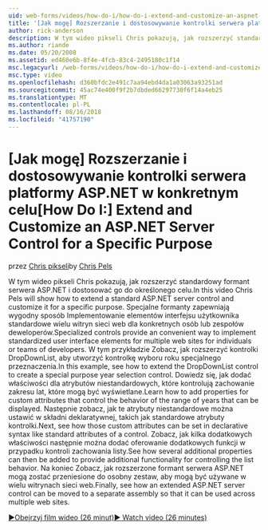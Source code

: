 ```yaml
---
uid: web-forms/videos/how-do-i/how-do-i-extend-and-customize-an-aspnet-server-control-for-a-specific-purpose
title: '[Jak mogę] Rozszerzanie i dostosowywanie kontrolki serwera platformy ASP.NET w określonym celu | Dokumentacja firmy Microsoft'
author: rick-anderson
description: W tym wideo pikseli Chris pokazują, jak rozszerzyć standardowy formant serwera ASP.NET i dostosować go do określonego celu. Specjalne elementy sterujące udostępniają c...
ms.author: riande
ms.date: 05/20/2008
ms.assetid: ed460e6b-8f4e-4fcb-83c4-2495180c1f14
msc.legacyurl: /web-forms/videos/how-do-i/how-do-i-extend-and-customize-an-aspnet-server-control-for-a-specific-purpose
msc.type: video
ms.openlocfilehash: d360bfdc2e491c7aa94ebd4da1a03063a93251ad
ms.sourcegitcommit: 45ac74e400f9f2b7dbded66297730f6f14a4eb25
ms.translationtype: MT
ms.contentlocale: pl-PL
ms.lasthandoff: 08/16/2018
ms.locfileid: "41757190"
---
```

<a name="how-do-i-extend-and-customize-an-aspnet-server-control-for-a-specific-purpose"></a><span data-ttu-id="be069-104">[Jak mogę] Rozszerzanie i dostosowywanie kontrolki serwera platformy ASP.NET w konkretnym celu</span><span class="sxs-lookup"><span data-stu-id="be069-104">[How Do I:] Extend and Customize an ASP.NET Server Control for a Specific Purpose</span></span>
====================
<span data-ttu-id="be069-105">przez [Chris pikseli](https://twitter.com/chrispels)</span><span class="sxs-lookup"><span data-stu-id="be069-105">by [Chris Pels](https://twitter.com/chrispels)</span></span>

<span data-ttu-id="be069-106">W tym wideo pikseli Chris pokazują, jak rozszerzyć standardowy formant serwera ASP.NET i dostosować go do określonego celu.</span><span class="sxs-lookup"><span data-stu-id="be069-106">In this video Chris Pels will show how to extend a standard ASP.NET server control and customize it for a specific purpose.</span></span> <span data-ttu-id="be069-107">Specjalne formanty zapewniają wygodny sposób Implementowanie elementów interfejsu użytkownika standardowe wielu witryn sieci web dla konkretnych osób lub zespołów deweloperów.</span><span class="sxs-lookup"><span data-stu-id="be069-107">Specialized controls provide an convenient way to implement standardized user interface elements for multiple web sites for individuals or teams of developers.</span></span> <span data-ttu-id="be069-108">W tym przykładzie Zobacz, jak rozszerzyć kontrolki DropDownList, aby utworzyć kontrolkę wyboru roku specjalnego przeznaczenia.</span><span class="sxs-lookup"><span data-stu-id="be069-108">In this example, see how to extend the DropDownList control to create a special purpose year selection control.</span></span> <span data-ttu-id="be069-109">Dowiedz się, jak dodać właściwości dla atrybutów niestandardowych, które kontrolują zachowanie zakresu lat, które mogą być wyświetlane.</span><span class="sxs-lookup"><span data-stu-id="be069-109">Learn how to add properties for custom attributes that control the behavior of the range of years that can be displayed.</span></span> <span data-ttu-id="be069-110">Następnie zobacz, jak te atrybuty niestandardowe można ustawić w składni deklaratywnej, takich jak standardowe atrybuty kontrolki.</span><span class="sxs-lookup"><span data-stu-id="be069-110">Next, see how those custom attributes can be set in declarative syntax like standard attributes of a control.</span></span> <span data-ttu-id="be069-111">Zobacz, jak kilka dodatkowych właściwości następnie można dodać oferowanie dodatkowych funkcji w przypadku kontroli zachowania listy.</span><span class="sxs-lookup"><span data-stu-id="be069-111">See how several additional properties can then be added to provide additional functionality for controlling the list behavior.</span></span> <span data-ttu-id="be069-112">Na koniec Zobacz, jak rozszerzone formant serwera ASP.NET mogą zostać przeniesione do osobny zestaw, aby mogą być używane w wielu witrynach sieci web.</span><span class="sxs-lookup"><span data-stu-id="be069-112">Finally, see how an extended ASP.NET server control can be moved to a separate assembly so that it can be used across multiple web sites.</span></span>

[<span data-ttu-id="be069-113">&#9654;Obejrzyj film wideo (26 minut)</span><span class="sxs-lookup"><span data-stu-id="be069-113">&#9654; Watch video (26 minutes)</span></span>](https://channel9.msdn.com/Blogs/ASP-NET-Site-Videos/how-do-i-extend-and-customize-an-aspnet-server-control-for-a-specific-purpose)
